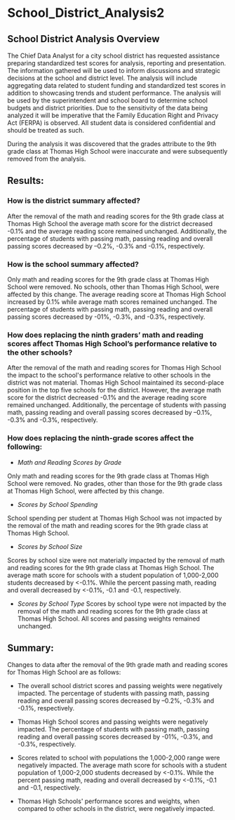 # School_District_Analysis2

## School District Analysis Overview

The Chief Data Analyst for a city school district has requested assistance preparing standardized test scores for analysis, reporting and presentation. The information gathered will be used to inform discussions and strategic decisions at the school and district level. The analysis will include aggregating data related to student funding and standardized test scores in addition to showcasing trends and student performance. The analysis will be used by the superintendent and school board to determine school budgets and district priorities. Due to the sensitivity of the data being analyzed it will be imperative that the Family Education Right and Privacy Act (FERPA) is observed. All student data is considered confidential and should be treated as such.

During the analysis it was discovered that the grades attribute to the 9th grade class at Thomas High School were inaccurate and were subsequently removed from the analysis.

## Results: 

### How is the district summary affected?
After the removal of the math and reading scores for the 9th grade class at Thomas High School the average math score for the district decreased -0.1% and the average reading score remained unchanged. Additionally, the percentage of students with passing math, passing reading and overall passing scores decreased by –0.2%, -0.3% and -0.1%, respectively. 

### How is the school summary affected?
Only math and reading scores for the 9th grade class at Thomas High School were removed. No schools, other than Thomas High School, were affected by this change. The average reading score at Thomas High School increased by 0.1% while average math scores remained unchanged. The percentage of students with passing math, passing reading and overall passing scores decreased by -01%, -0.3%, and -0.3%, respectively.

### How does replacing the ninth graders’ math and reading scores affect Thomas High School’s performance relative to the other schools?
After the removal of the math and reading scores for Thomas High School the impact to the school's performance relative to other schools in the district was not material. Thomas High School maintained its second-place position in the top five schools for the district. However, the average math score for the district decreased -0.1% and the average reading score remained unchanged. Additionally, the percentage of students with passing math, passing reading and overall passing scores decreased by –0.1%, -0.3% and -0.3%, respectively. 

### How does replacing the ninth-grade scores affect the following:
  * *Math and Reading Scores by Grade*
  
Only math and reading scores for the 9th grade class at Thomas High School were removed. No grades, other than those for the 9th grade class at Thomas High School, were affected by this change. 

  * *Scores by School Spending*
  
School spending per student at Thomas High School was not impacted by the removal of the math and reading scores for the 9th grade class at Thomas High School.

  * *Scores by School Size*
  
Scores by school size were not materially impacted by the removal of math and reading scores for the 9th grade class at Thomas High School. The average math score for schools with a student population of 1,000-2,000 students decreased by <-0.1%. While the percent passing math, reading and overall decreased by <-0.1%, -0.1 and -0.1, respectively.

  * *Scores by School Type*
Scores by school type were not impacted by the removal of the math and reading scores for the 9th grade class at Thomas High School. All scores and passing weights remained unchanged.


## Summary: 

Changes to data after the removal of the 9th grade math and reading scores for Thomas High School are as follows:

  * The overall school district scores and passing weights were negatively impacted. The percentage of students with passing math, passing reading and overall passing scores decreased by –0.2%, -0.3% and -0.1%, respectively. 
  
  * Thomas High School scores and passing weights were negatively impacted. The percentage of students with passing math, passing reading and overall passing scores decreased by -01%, -0.3%, and -0.3%, respectively.
  
  * Scores related to school with populations the 1,000-2,000 range were negatively impacted. The average math score for schools with a student population of 1,000-2,000 students decreased by <-0.1%. While the percent passing math, reading and overall decreased by <-0.1%, -0.1 and -0.1, respectively.
  
  * Thomas High Schools' performance scores and weights, when compared to other schools in the district, were negatively impacted.
